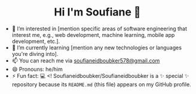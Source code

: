<h1 align="center">Hi I'm Soufiane 👋</h1>

- 👀 I’m interested in [mention specific areas of software engineering that interest me, e.g., web development, machine learning, mobile app development, etc.].
- 🌱 I’m currently learning [mention any new technologies or languages you're diving into].
- 📫 You can reach me via [soufianeidboubker578@gmail.com](mailto:soufianeidboubker578@gmail.com)
- 😄 Pronouns: he/him
- ⚡ Fun fact: 💻
<!
Soufianeidboubker/Soufianeidboubker is a ✨ special ✨ repository because its `README.md` (this file) appears on my GitHub profile.
